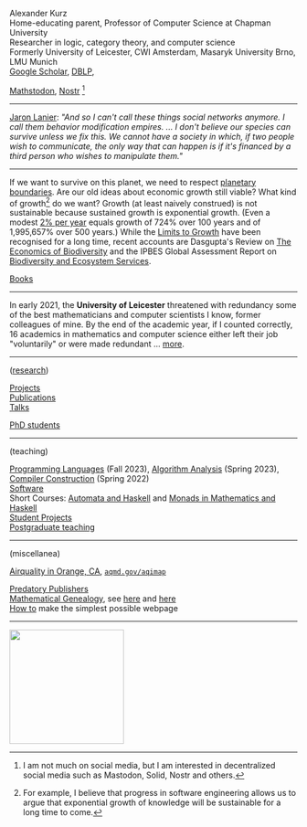 <head>
<!-- Global site tag (gtag.js) - Google Analytics -->
<script async src="https://www.googletagmanager.com/gtag/js?id=G-0LL1EK05V8"></script>
<script>
  window.dataLayer = window.dataLayer || [];
  function gtag(){dataLayer.push(arguments);}
  gtag('js', new Date());

  gtag('config', 'G-0LL1EK05V8');
</script>
</head>

Alexander Kurz  
Home-educating parent, Professor of Computer Science at Chapman University  
Researcher in logic, category theory, and computer science    
Formerly University of Leicester, CWI Amsterdam, Masaryk University Brno, LMU Munich   
[Google Scholar](https://scholar.google.com/citations?user=hnsJeJMAAAAJ&hl=en), [DBLP](https://dblp.uni-trier.de/pers/hd/k/Kurz_0001:Alexander), 
<!-- [Mastodon UK](https://mastodonapp.uk/@alexhkurz),-->
[Mathstodon](https://mathstodon.xyz/@alexhkurz), [Nostr](npub1ywlf9ajgst7xju7hn7phxjjgf6c4nas9a4wgt3zj8ueh6tu0r59sh3jx96)  [^socialmedia]

[^socialmedia]: I am not much on social media, but I am interested in decentralized social media such as Mastodon, Solid, Nostr and others.

<!---

"What is the most important thing you could be working on in the world right now, and if you are not working on that, why aren't you?" ([Aaron Swartz](https://en.wikipedia.org/wiki/Aaron_Swartz), [documentary](https://www.youtube.com/watch?v=9vz06QO3UkQ))

--->

---

[Jaron Lanier](https://en.wikipedia.org/wiki/Jaron_Lanier): *"And so I can't call these things social networks anymore. I call them behavior modification empires. ... I don't believe our species can survive unless we fix this. We cannot have a society in which, if two people wish to communicate, the only way that can happen is if it's financed by a third person who wishes to manipulate them."* 

<!--

<!-- [Arctic Sea Ice Volume/Thickness](https://zacklabe.com/arctic-sea-ice-volumethickness/) ... [CO₂ and Greenhouse Gas Emissions](https://ourworldindata.org/co2-and-other-greenhouse-gas-emissions) ...

--->

<!---

[Ukraine Pictures](https://twitter.com/EmilioMorenatti), 
[2](https://www.instagram.com/lynseyaddario/), 
[3](https://www.instagram.com/abdrodrigo/), 
Reuters [1](https://www.reuters.com/news/picture/in-pictures-inside-the-battle-for-ukrain-idUSRTS5UQLA), 
[2](https://www.reuters.com/news/picture/from-molotov-cocktails-to-anti-tank-barr-idUSRTS62SIY), 
[3](https://www.reuters.com/news/picture/ukraine-exodus-europes-fastest-growing-r-idUSRTS65QIX), 
[4](https://www.reuters.com/news/picture/inside-war-besieged-ukraine-idUSRTS6PVM4), 
[5](https://www.reuters.com/news/picture/faces-of-russias-invasion-of-ukraine-idUSRTS6PTQH),
[6](https://www.reuters.com/news/picture/in-pictures-russias-victory-in-mariupol-idUKRTS7DDTJ),
[7](https://www.reuters.com/news/picture/ukraines-civilians-caught-in-the-crossfi-idUSRTS7RJPE), 
[8](https://www.reuters.com/news/picture/russias-invasion-of-ukraine-from-above-idUSRTS7RFXQ),  <br>
<a href="resources/Guardian-Headlines-2022-05-02.png">Media Priorities</a>, a documentary on the [Anthropocene](https://www.kanopy.com/en/chapman/video/6016074) <!--, How to make [OpenCola](https://www.wikihow.com/Make-OpenCola) -->   

<!--
<span id="quoteDisplay" >
</span>
<script src="quote-generator.js"></script-->

<!---

"The scientific evidence is unequivocal: climate change is a threat to human well-being and the health of the planet. Any further delay in concerted global action will miss a brief and rapidly closing window to secure a liveable future." (2022 IPCC report on climate change)

-->

<!-- The primary problem created by Climate Change is not temperature rise, sea-level rise, or extreme weather. It’s starvation. Without mitigation, around a billion people will starve by the end of this century. Crop productivity is virtually zero when national average temperatures are below -2° or above 25°C and peaks around 15°C. Over the past 60 years, productivity has risen with agri-tech developments, but in the countries near the equator, it is now falling as average temperature increases outweigh further technology gains. In the second half of this century a large band of equatorial countries will neither be able to supply their food nor have the resources to purchase it. [Julian Allwood](https://www.uselessgroup.org/) -->

---

If we want to survive on this planet, we need to respect [planetary boundaries](https://en.wikipedia.org/wiki/Planetary_boundaries). <!-- and transition to a sustainable economy.--> Are our old ideas about economic growth still viable? What kind of growth[^growth] do we want? Growth (at least naively construed) is not sustainable because sustained growth is exponential growth. (Even a modest [2% per year](https://en.wikipedia.org/wiki/List_of_countries_by_GDP_(real)_per_capita_growth_rate) equals growth of 724% over 100 years and of 1,995,657% over 500 years.) While the [Limits to Growth](https://en.wikipedia.org/wiki/The_Limits_to_Growth) have been recognised for a long time, recent accounts are Dasgupta's Review on [The Economics of Biodiversity](https://assets.publishing.service.gov.uk/government/uploads/system/uploads/attachment_data/file/957291/Dasgupta_Review_-_Full_Report.pdf) and the IPBES Global Assessment Report on [Biodiversity and Ecosystem Services](https://ipbes.net/global-assessment).

[^growth]: For example, I believe that progress in software engineering allows us to argue that exponential growth of knowledge will be sustainable for a long time to come.

[Books](notes/books.html)  

---

In early 2021, the **University of Leicester** threatened with redundancy some of the best mathematicians and computer scientists I know, former colleagues of mine. By the end of the academic year, if I counted correctly, 16 academics in mathematics and computer science either left their job "voluntarily" or were made redundant ... [more](leicester.md).

---

<!--Both natural and programming languages are recursive. In German also words are recursive, for example, we can make words such [Rindfleischetikettierungsüberwachungsaufgabenübertragungsgesetz](https://en.wikipedia.org/wiki/Rinderkennzeichnungs-_und_Rindfleischetikettierungs%C3%BCberwachungsaufgaben%C3%BCbertragungsgesetz). There is no longest word in German, much as there is no longest sentence in English. Btw, there is an interesting debate about whether [Piraha](https://www.youtube.com/watch?v=5NyB4fIZHeU) is a language in which the length of sentences is also bounded (but the lengths of stories would still be unbounded). 

--->


<!--[En-ROADS climate policy simulations](https://en-roads.climateinteractive.org/scenario.html?p16=-0.03&p39=60&p41=1&p42=850&p43=2021&p44=40&p47=3&p49=10&p50=2&p53=3&p55=3&p59=-10&p65=75&g0=2&g1=62&v=2.7.36)

--->

([research](research.html))

[Projects](research-projects.md)  
[Publications](publications.html)    
[Talks](talks.html)  
<!--[Events](events.html)-->
<!--[Chapman University Engineering Seminars](engineering-seminars.html)-->
[PhD students](phd-students.html)   

---  

(teaching)

[Programming Languages](https://github.com/alexhkurz/programming-languages-2022/blob/main/README.md) (Fall 2023), [Algorithm Analysis](https://github.com/alexhkurz/algorithm-analysis-2023/blob/main/README.md) (Spring 2023), [Compiler Construction](https://github.com/alexhkurz/compiler-construction-2022/blob/main/README.md) (Spring 2022)  
[Software](software.md)  
Short Courses: [Automata and Haskell](https://hackmd.io/@alexhkurz/HylLKujCP) and [Monads in Mathematics and Haskell](https://hackmd.io/@alexhkurz/H1OxumxRP)   
[Student Projects](student-projects.html)  
[Postgraduate teaching](teaching-phd-courses.md)  

---
<!-- 
[Chapman and Friends Online Chess Tournaments](chess.md)

--->

<!--
Orange County on Fire:
- [Evacuation Map](https://www.arcgis.com/apps/SimpleViewer/index.html?appid=d336e00909d04a669aafc10d756aea75). 

- [How to build an Air Filter for $30](https://www.latimes.com/environment/story/2020-09-17/best-air-filters-sold-out-how-to-make-diy-purifier): We got box fans for $20 from Home Depot and MERV 13 filters are available there and cheaper elsewhere.
-->

<!--
Governor Newsome finally finds clear words (Sep 11). Since then we are having wildfires for the third time this season in Orange County. [Pictures](https://www.latimes.com/california/story/2020-12-03/photos-intense-brush-fire-in-orange-county-prompts-evacuations).

Otherwise, climate change is not really a topic in these elections. Why? There are many reasons: that [Merchants of Doubts](https://www.youtube.com/watch?v=j8ii9zGFDtc) are undermining the trust in science, that [Our democracy no longer represents the people](https://www.youtube.com/watch?v=PJy8vTu66tE), that the [fossil fuel industry](https://www.google.com/search?biw=1344&bih=660&sxsrf=ALeKk03JjdlENc4XmtLr2MczPAdwVnhCIA%3A1599930745983&ei=eQFdX_3GO8vK-gS1v524CQ&q=site%3Adesmogblog.com%3A+mapping+the+power+of+the+%22fossil+fuel%22+industry&oq=site%3Adesmogblog.com%3A+mapping+the+power+of+the+%22fossil+fuel%22+industry&gs_lcp=CgZwc3ktYWIQA1AAWABg5T9oAHAAeACAAUyIAZYBkgEBMpgBAKoBB2d3cy13aXrAAQE&sclient=psy-ab&ved=0ahUKEwi9552-juTrAhVLpZ4KHbVfB5c4FBDh1QMIDQ&uact=5) dominates politics, that the mainstream media are [biased towards climate change deniers](https://www.google.com/search?biw=1326&bih=916&sxsrf=ALeKk014Kg6rxa9TFTSTewTP110ooTEikQ%3A1599935895689&ei=lxVdX8jPKeit0PEPxMuauAE&q=site%3Adesmogblog.com%3A+%22mainstream%22+media+deny+climate+change&oq=site%3Adesmogblog.com%3A+%22mainstream%22+media+deny+climate+change&gs_lcp=CgZwc3ktYWIQA1AAWABgqTBoAHAAeACAAU-IAZkBkgEBMpgBAKoBB2d3cy13aXrAAQE&sclient=psy-ab&ved=0ahUKEwiI9-bVoeTrAhXoFjQIHcSlBhcQ4dUDCAw&uact=5), the [rise of corporate power](https://www.globalpolicy.org/component/content/article/221/47211.html). 

But, in fact, [keeping the fossil fuels in the ground](https://www.mcc-berlin.net/en/news/information/information-detail/article/why-there-is-no-energy-transition-in-many-countries.html) is not enough, what we really should debate is how to achieve a sustainable economy. There are many [new ideas](notes/sustainable-economy.html) ... but I don't hear people talking about it.

--->

<!--
 
The [carbon clock](https://www.mcc-berlin.net/en/research/co2-budget.html) below shows how much time we have left if we want to limit CO2 in the atmosphere to a value compatible with 1.5, respecticely 2.0, degree Celsius warming compared to pre-industrial levels.

<p>
<center>
<iframe src="https://www.mcc-berlin.net/fileadmin/data/clock/carbon_clock.htm?i=3267263" style="width:540px; height:310px;"></iframe>
</center>
</p>

See [climate change with your own eyes](notes/glaciers.html). The longer we wait, the higher the costs. Or is there no action because we have already given up? 

--->

(miscellanea)

<!--[Climate and Environment News](https://hackmd.io/@alexhkurz/By5ehZRgt)   
[US Drought Monitor](https://droughtmonitor.unl.edu/CurrentMap.aspx)-->
<!-- [Home-Education](home-education.md) -->
<!-- [Coronavirus Blog](notes/covid-19.html)-->
[Airquality in Orange, CA](https://air.plumelabs.com/air-quality-in-orange-aw-331970?utm_source=accuweather&utm_medium=current_aq_widget&utm_campaign=now_page#ae16), [`aqmd.gov/aqimap`](www.aqmd.gov/aqimap)
<!--[Language of the 21st Century](https://hackmd.io/@alexhkurz/Sya0jrLMY)-->
[Predatory Publishers](notes/WASET.html)  
[Mathematical Genealogy](mathematical-genealogy.png), see [here](https://www.genealogy.math.ndsu.nodak.edu/index.php) and <a href="https://www.davidalber.net/geneagrapher/">here</a>  
[How to](how-to-make-a-webpage.html) make the simplest possible webpage   
<!--[Podcasts](notes/podcasts.md) -->

---

<img src="https://awellfedworld.org/wp-content/uploads/biomass-on-earth-awfw-colors-2019.png" width="200">




